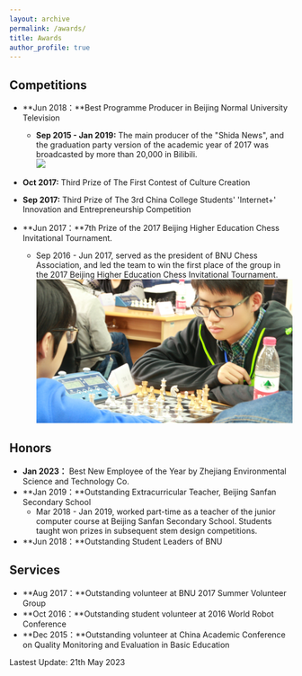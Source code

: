 ```yaml
---
layout: archive
permalink: /awards/
title: Awards
author_profile: true
---
```


## Competitions

- **Jun 2018：**Best Programme Producer in Beijing Normal University Television
  - **Sep 2015 - Jan 2019:** The main producer of the "Shida News", and the graduation party version of the academic year of 2017 was broadcasted by more than 20,000 in Bilibili.<br/><img src='/images/社团活动.jpg'>
- **Oct 2017:**  Third Prize of The First Contest of Culture Creation
- **Sep 2017:**  Third Prize of The 3rd China College Students' 'Internet+' Innovation and Entrepreneurship Competition

- **Jun 2017：**7th Prize of the 2017 Beijing Higher Education Chess Invitational Tournament.
  - Sep 2016 - Jun 2017, served as the president of BNU Chess Association, and led the team to win the first place of the group in the 2017 Beijing Higher Education Chess Invitational Tournament.<br/><img src='/images/chess.jpg'>


## Honors

- **Jan 2023：** Best New Employee of the Year by Zhejiang Environmental Science and Technology Co.
- **Jan 2019：**Outstanding Extracurricular Teacher, Beijing Sanfan Secondary School
  - Mar 2018 - Jan 2019, worked part-time as a teacher of the junior computer course at Beijing Sanfan Secondary School. Students taught won prizes in subsequent stem design competitions.
- **Jun 2018：**Outstanding Student Leaders of BNU

## Services

- **Aug 2017：**Outstanding volunteer at BNU 2017 Summer Volunteer Group
- **Oct 2016：**Outstanding student volunteer at 2016 World Robot Conference
- **Dec 2015：**Outstanding volunteer at China Academic Conference on Quality Monitoring and Evaluation in Basic Education

Lastest Update: 21th May 2023 
